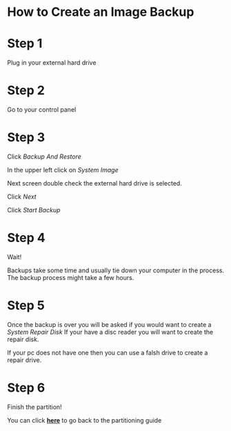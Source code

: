 # How to Create an Image Backup

# Step 1

Plug in your external hard drive

# Step 2

Go to your control panel

# Step 3

Click <em> Backup And Restore </em>

In the upper left click on <em> System Image</em>

Next screen double check the external hard drive is selected.

Click <em> Next</em>

Click <em> Start Backup</em>

# Step 4

Wait!

Backups take some time and usually tie down your computer in the process. The backup process might take a few hours.

# Step 5

Once the backup is over you will be asked if you would want to create a <em> System Repair Disk</em>
If your have a disc reader you will want to create the repair disk.

If your pc does not have one then you can use a falsh drive to create a repair drive. 

# Step 6

Finish the partition!

You can click **[here](https://github.com/apzcn6/DigitalConceptTutorial/blob/master/README.md.)** to go back to the partitioning guide
